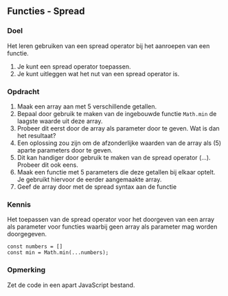 ## Functies - Spread

### Doel
Het leren gebruiken van een spread operator bij het aanroepen van een functie.
1. Je kunt een spread operator toepassen.
2. Je kunt uitleggen wat het nut van een spread operator is.

### Opdracht
1. Maak een array aan met 5 verschillende getallen.
2. Bepaal door gebruik te maken van de ingebouwde functie `Math.min` de laagste waarde uit deze array.
3. Probeer dit eerst door de array als parameter door te geven. Wat is dan het resultaat?
4. Een oplossing zou zijn om de afzonderlijke waarden van de array als (5) aparte parameters door te geven.
5. Dit kan handiger door gebruik te maken van de spread operator (...). Probeer dit ook eens.
6. Maak een functie met 5 parameters die deze getallen bij elkaar optelt. Je gebruikt hiervoor de eerder aangemaakte array. 
7. Geef de array door met de spread syntax aan de functie


### Kennis
Het toepassen van de spread operator voor het doorgeven van een array als parameter voor functies waarbij geen array als parameter mag worden doorgegeven.
```
const numbers = []
const min = Math.min(...numbers);
```

### Opmerking 
Zet de code in een apart JavaScript bestand.